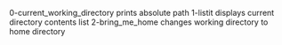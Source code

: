 0-current_working_directory prints absolute path
1-listit displays current directory contents list
2-bring_me_home changes working directory to home directory
